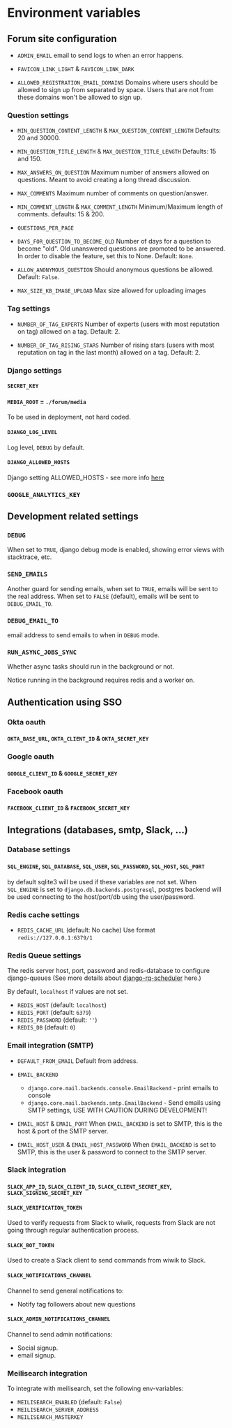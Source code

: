 # Environment variables

## Forum site configuration

- `ADMIN_EMAIL`
  email to send logs to when an error happens.

- `FAVICON_LINK_LIGHT` & `FAVICON_LINK_DARK`

- `ALLOWED_REGISTRATION_EMAIL_DOMAINS`
  Domains where users should be allowed to sign up from separated by space.
  Users that are not from these domains won't be allowed to sign up.

### Question settings

- `MIN_QUESTION_CONTENT_LENGTH` & `MAX_QUESTION_CONTENT_LENGTH`
  Defaults: 20 and 30000.

- `MIN_QUESTION_TITLE_LENGTH` & `MAX_QUESTION_TITLE_LENGTH`
  Defaults: 15 and 150.

- `MAX_ANSWERS_ON_QUESTION`
  Maximum number of answers allowed on questions.
  Meant to avoid creating a long thread discussion.

- `MAX_COMMENTS`
  Maximum number of comments on question/answer.

- `MIN_COMMENT_LENGTH` & `MAX_COMMENT_LENGTH`
  Minimum/Maximum length of comments.
  defaults: 15 & 200.

- `QUESTIONS_PER_PAGE`

- `DAYS_FOR_QUESTION_TO_BECOME_OLD`
  Number of days for a question to become "old".
  Old unanswered questions are promoted to be answered.
  In order to disable the feature, set this to None.
  Default: `None`.
- `ALLOW_ANONYMOUS_QUESTION`
  Should anonymous questions be allowed.
  Default: `False`.
- `MAX_SIZE_KB_IMAGE_UPLOAD`
  Max size allowed for uploading images

### Tag settings

- `NUMBER_OF_TAG_EXPERTS`
  Number of experts (users with most reputation on tag) allowed on a tag.
  Default: 2.

- `NUMBER_OF_TAG_RISING_STARS`
  Number of rising stars (users with most reputation on tag in the last month)
  allowed on a tag. Default: 2.


### Django settings

#### `SECRET_KEY`

#### `MEDIA_ROOT` = `./forum/media`

To be used in deployment, not hard coded.

#### `DJANGO_LOG_LEVEL`

Log level, `DEBUG` by default.

#### `DJANGO_ALLOWED_HOSTS`

Django setting ALLOWED_HOSTS - see more
info [here](https://docs.djangoproject.com/en/4.1/ref/settings/#allowed-hosts)

### `GOOGLE_ANALYTICS_KEY`

## Development related settings

### `DEBUG`

When set to `TRUE`, django debug mode is enabled, showing error views
with stacktrace, etc.

### `SEND_EMAILS`

Another guard for sending emails, when set to `TRUE`, emails will be sent
to the real address. When set to `FALSE` (default), emails will be
sent to `DEBUG_EMAIL_TO`.

### `DEBUG_EMAIL_TO`

email address to send emails to when in `DEBUG` mode.

### `RUN_ASYNC_JOBS_SYNC`

Whether async tasks should run in the background or not.

Notice running in the background requires redis and a worker on.

## Authentication using SSO

### Okta oauth

#### `OKTA_BASE_URL`, `OKTA_CLIENT_ID` & `OKTA_SECRET_KEY`

### Google oauth

#### `GOOGLE_CLIENT_ID` & `GOOGLE_SECRET_KEY`

### Facebook oauth

#### `FACEBOOK_CLIENT_ID` & `FACEBOOK_SECRET_KEY`

## Integrations (databases, smtp, Slack, ...)

### Database settings

#### `SQL_ENGINE`, `SQL_DATABASE`, `SQL_USER`, `SQL_PASSWORD`, `SQL_HOST`, `SQL_PORT`

by default sqlite3 will be used if these variables are not set.
When `SQL_ENGINE` is set to `django.db.backends.postgresql`, postgres backend
will be used
connecting to the host/port/db using the user/password.

### Redis cache settings

- `REDIS_CACHE_URL` (default: No cache)
  Use format `redis://127.0.0.1:6379/1`

### Redis Queue settings

The redis server host, port, password and redis-database to configure
django-queues (See more details
about [django-rq-scheduler](https://django-rq-scheduler.readthedocs.io/en/latest/)
here.)

By default, `localhost` if values are not set.

- `REDIS_HOST` (default: `localhost`)
- `REDIS_PORT` (default: `6379`)
- `REDIS_PASSWORD` (default: `''`)
- `REDIS_DB` (default: `0`)

### Email integration (SMTP)

- `DEFAULT_FROM_EMAIL`
  Default from address.

- `EMAIL_BACKEND`
    - `django.core.mail.backends.console.EmailBackend` - print emails to console
    - `django.core.mail.backends.smtp.EmailBackend` - Send emails using SMTP
      settings, USE WITH CAUTION DURING DEVELOPMENT!

- `EMAIL_HOST` & `EMAIL_PORT`
  When `EMAIL_BACKEND` is set to SMTP, this is the host & port of the SMTP server.

- `EMAIL_HOST_USER` & `EMAIL_HOST_PASSWORD`
  When `EMAIL_BACKEND` is set to SMTP, this is the user & password to connect to
  the SMTP server.

### Slack integration

#### `SLACK_APP_ID`, `SLACK_CLIENT_ID`, `SLACK_CLIENT_SECRET_KEY`, `SLACK_SIGNING_SECRET_KEY`

#### `SLACK_VERIFICATION_TOKEN`

Used to verify requests from Slack to wiwik, requests from Slack are not
going through regular authentication process.

#### `SLACK_BOT_TOKEN`

Used to create a Slack client to send commands from wiwik to Slack.

#### `SLACK_NOTIFICATIONS_CHANNEL`

Channel to send general notifications to:

- Notify tag followers about new questions

#### `SLACK_ADMIN_NOTIFICATIONS_CHANNEL`

Channel to send admin notifications:

- Social signup.
- email signup.

### Meilisearch integration

To integrate with meilisearch, set the following env-variables:

- `MEILISEARCH_ENABLED` (default: `False`)
- `MEILISEARCH_SERVER_ADDRESS`
- `MEILISEARCH_MASTERKEY`
